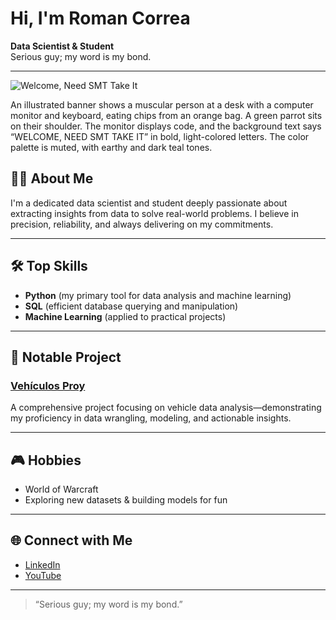 # Hi, I'm Roman Correa

**Data Scientist & Student**  
Serious guy; my word is my bond.

---
![Welcome, Need SMT Take It](image2)

An illustrated banner shows a muscular person at a desk with a computer monitor and keyboard, eating chips from an orange bag. A green parrot sits on their shoulder. The monitor displays code, and the background text says “WELCOME, NEED SMT TAKE IT” in bold, light-colored letters. The color palette is muted, with earthy and dark teal tones.
## 🧑‍💻 About Me

I'm a dedicated data scientist and student deeply passionate about extracting insights from data to solve real-world problems. I believe in precision, reliability, and always delivering on my commitments.

---

## 🛠️ Top Skills

- **Python** (my primary tool for data analysis and machine learning)
- **SQL** (efficient database querying and manipulation)
- **Machine Learning** (applied to practical projects)

---

## 🚀 Notable Project

### [Vehículos Proy](https://github.com/roman-correa/vehiculos_proy)
A comprehensive project focusing on vehicle data analysis—demonstrating my proficiency in data wrangling, modeling, and actionable insights.

---

## 🎮 Hobbies

- World of Warcraft
- Exploring new datasets & building models for fun

---

## 🌐 Connect with Me

- [LinkedIn](https://www.linkedin.com/in/bigcelph/)
- [YouTube](https://www.youtube.com/channel/UCDmz9t06U--FOe4jvE6pEEw)

---

> “Serious guy; my word is my bond.”

